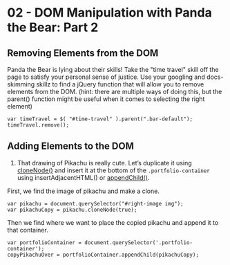# 02 - DOM Manipulation with Panda the Bear: Part 2

## Removing Elements from the DOM

Panda the Bear is lying about their skills! Take the "time travel" skill off the page to satisfy your personal sense of justice. Use your googling and docs-skimming skillz to find a jQuery function that will allow you to remove elements from the DOM. (hint: there are multiple ways of doing this, but the parent() function might be useful when it comes to selecting the right element)

```
var timeTravel = $( "#time-travel" ).parent(".bar-default");
timeTravel.remove();
```

## Adding Elements to the DOM

1. That drawing of Pikachu is really cute. Let’s duplicate it using [cloneNode()](https://developer.mozilla.org/en-US/docs/Web/API/Node/cloneNode) and insert it at the bottom of the ```.portfolio-container``` using insertAdjacentHTML() or [appendChild()](https://developer.mozilla.org/en-US/docs/Web/API/Node/appendChild).

First, we find the image of pikachu and make a clone.
```
var pikachu = document.querySelector("#right-image img");
var pikachuCopy = pikachu.cloneNode(true);
```

Then we find where we want to place the copied pikachu and append it to that container.
```
var portfolioContainer = document.querySelector('.portfolio-container');
copyPikachuOver = portfolioContainer.appendChild(pikachuCopy);
```
